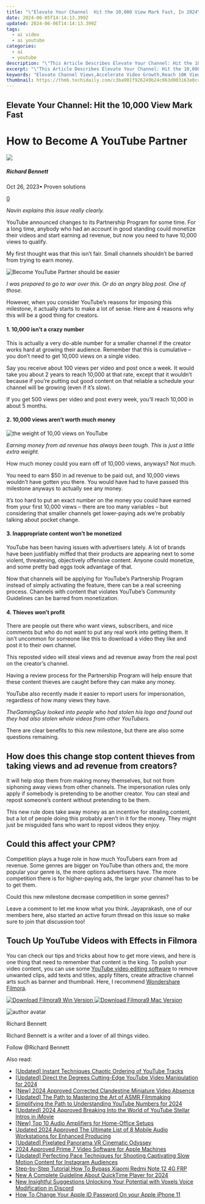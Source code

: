 ```yaml
---
title: "\"Elevate Your Channel  Hit the 10,000 View Mark Fast, In 2024\""
date: 2024-06-05T14:14:13.399Z
updated: 2024-06-06T14:14:13.399Z
tags:
  - ai video
  - ai youtube
categories:
  - ai
  - youtube
description: "\"This Article Describes Elevate Your Channel: Hit the 10,000 View Mark Fast, In 2024\""
excerpt: "\"This Article Describes Elevate Your Channel: Hit the 10,000 View Mark Fast, In 2024\""
keywords: "Elevate Channel Views,Accelerate Video Growth,Reach 10K View Quickly,Skyrocket Video Visits,Fast View Milestone Hit,Swift View Count Jump,Rapid View Progress"
thumbnail: https://thmb.techidaily.com/c3ba901f926249b24c063d003163e0cc5d148f0772ca21d903055c2189241e19.jpg
---
```


## Elevate Your Channel: Hit the 10,000 View Mark Fast

# How to Become A YouTube Partner

![](https://images.wondershare.com/filmora/article-images/richard-bennett.jpg)

##### Richard Bennett

 Oct 26, 2023• Proven solutions

[0](#commentsBoxSeoTemplate)

_Navin explains this issue really clearly._

YouTube announced changes to its Partnership Program for some time. For a long time, anybody who had an account in good standing could monetize their videos and start earning ad revenue, but now you need to have 10,000 views to qualify.

My first thought was that this isn’t fair. Small channels shouldn’t be barred from trying to earn money.

![ Become YouTube Partner should be easier](https://images.wondershare.com/filmora/article-images/hard-to-become-youtube-partner.jpg)

_I was prepared to go to war over this. Or do an angry blog post. One of those._

However, when you consider YouTube’s reasons for imposing this milestone, it actually starts to make a lot of sense. Here are 4 reasons why this will be a good thing for creators.

#### 1. 10,000 isn’t a crazy number

This is actually a very do-able number for a smaller channel if the creator works hard at growing their audience. Remember that this is cumulative – you don’t need to get 10,000 views on a single video.

Say you receive about 100 views per video and post once a week. It would take you about 2 years to reach 10,000 at that rate, except that it wouldn’t because if you’re putting out good content on that reliable a schedule your channel will be growing (even if it’s slow).

If you get 500 views per video and post every week, you’ll reach 10,000 in about 5 months.

#### 2. 10,000 views aren’t worth much money

![ the weight of 10,00 views on YouTube](https://images.wondershare.com/filmora/article-images/get-views-on-youtube-hard.jpg)

_Earning money from ad revenue has always been tough. This is just a little extra weight._

How much money could you earn off of 10,000 views, anyways? Not much.

You need to earn $50 in ad revenue to be paid out, and 10,000 views wouldn’t have gotten you there. You would have had to have passed this milestone anyways to actually see any money.

It’s too hard to put an exact number on the money you could have earned from your first 10,000 views – there are too many variables – but considering that smaller channels get lower-paying ads we’re probably talking about pocket change.

#### 3. Inappropriate content won’t be monetized

YouTube has been having issues with advertisers lately. A lot of brands have been justifiably miffed that their products are appearing next to some violent, threatening, objectively offensive content. Anyone could monetize, and some pretty bad eggs took advantage of that.

Now that channels will be applying for YouTube’s Partnership Program instead of simply activating the feature, there can be a real screening process. Channels with content that violates YouTube’s Community Guidelines can be barred from monetization.

#### 4. Thieves won’t profit

There are people out there who want views, subscribers, and nice comments but who do not want to put any real work into getting them. It isn’t uncommon for someone like this to download a video they like and post it to their own channel.

This reposted video will steal views and ad revenue away from the real post on the creator’s channel.

Having a review process for the Partnership Program will help ensure that these content thieves are caught before they can make any money.

YouTube also recently made it easier to report users for impersonation, regardless of how many views they have.

_TheGamingGuy looked into people who had stolen his logo and found out they had also stolen whole videos from other YouTubers._

There are clear benefits to this new milestone, but there are also some questions remaining.

## How does this change stop content thieves from taking views and ad revenue from creators?

It will help stop them from making money themselves, but not from siphoning away views from other channels. The impersonation rules only apply if somebody is pretending to be another creator. You can steal and repost someone’s content without pretending to be them.

This new rule does take away money as an incentive for stealing content, but a lot of people doing this probably aren’t in it for the money. They might just be misguided fans who want to repost videos they enjoy.

## Could this affect your CPM?

Competition plays a huge role in how much YouTubers earn from ad revenue. Some genres are bigger on YouTube than others and, the more popular your genre is, the more options advertisers have. The more competition there is for higher-paying ads, the larger your channel has to be to get them.

Could this new milestone decrease competition in some genres?

Leave a comment to let me know what you think. Jayaprakash, one of our members here, also started an active forum thread on this issue so make sure to join that discussion too!

## Touch Up YouTube Videos with Effects in Filmora

You can check our tips and tricks about how to get more views, and here is one thing that need to remember that content is the king. To polish your video content, you can use some [YouTube video editing software](https://tools.techidaily.com/wondershare/filmora/download/) to remove unwanted clips, add texts and titles, apply filters, create attractive channel arts such as banner and thumbnail. Here, I recommend [Wondershare Filmora](https://tools.techidaily.com/wondershare/filmora/download/).

[![Download Filmora9 Win Version](https://images.wondershare.com/filmora/guide/download-btn-win.jpg) ](https://tools.techidaily.com/wondershare/filmora/download/) [![Download Filmora9 Mac Version](https://images.wondershare.com/filmora/guide/download-btn-mac.jpg) ](https://tools.techidaily.com/wondershare/filmora/download/)

![author avatar](https://images.wondershare.com/filmora/article-images/richard-bennett.jpg)

Richard Bennett

Richard Bennett is a writer and a lover of all things video.

Follow @Richard Bennett

<span class="atpl-alsoreadstyle">Also read:</span>
<div><ul>
<li><a href="https://facebook-video-share.techidaily.com/updated-instant-techniques-chaotic-ordering-of-youtube-tracks/"><u>[Updated] Instant Techniques  Chaotic Ordering of YouTube Tracks</u></a></li>
<li><a href="https://facebook-video-share.techidaily.com/updated-direct-the-degrees-cutting-edge-youtube-video-manipulation-for-2024/"><u>[Updated] Direct the Degrees  Cutting-Edge YouTube Video Manipulation for 2024</u></a></li>
<li><a href="https://facebook-video-share.techidaily.com/new-2024-approved-corrected-clandestine-miniature-video-absence/"><u>[New] 2024 Approved  Corrected  Clandestine Miniature Video Absence</u></a></li>
<li><a href="https://facebook-video-share.techidaily.com/updated-the-path-to-mastering-the-art-of-asmr-filmmaking/"><u>[Updated] The Path to Mastering the Art of ASMR Filmmaking</u></a></li>
<li><a href="https://facebook-video-share.techidaily.com/simplifying-the-path-to-understanding-youtube-numbers-for-2024/"><u>Simplifying the Path to Understanding YouTube Numbers for 2024</u></a></li>
<li><a href="https://facebook-video-share.techidaily.com/updated-2024-approved-breaking-into-the-world-of-youtube-stellar-intros-in-imovie/"><u>[Updated] 2024 Approved  Breaking Into the World of YouTube  Stellar Intros in iMovie</u></a></li>
<li><a href="https://facebook-video-share.techidaily.com/new-top-10-audio-amplifiers-for-home-office-setups/"><u>[New] Top 10 Audio Amplifiers for Home-Office Setups</u></a></li>
<li><a href="https://audio-editing.techidaily.com/updated-2024-approved-the-ultimate-list-of-8-mobile-audio-workstations-for-enhanced-producing/"><u>Updated 2024 Approved The Ultimate List of 8 Mobile Audio Workstations for Enhanced Producing</u></a></li>
<li><a href="https://extra-support.techidaily.com/updated-pixelated-panorama-vr-cinematic-odyssey/"><u>[Updated] Pixelated Panorama  VR Cinematic Odyssey</u></a></li>
<li><a href="https://extra-skills.techidaily.com/2024-approved-prime-7-video-software-for-apple-machines/"><u>2024 Approved  Prime 7 Video Software for Apple Machines</u></a></li>
<li><a href="https://instagram-clips.techidaily.com/updated-perfecting-pace-techniques-for-shooting-captivating-slow-motion-content-for-instagram-audiences/"><u>[Updated] Perfecting Pace  Techniques for Shooting Captivating Slow Motion Content for Instagram Audiences</u></a></li>
<li><a href="https://bypass-frp.techidaily.com/step-by-step-tutorial-how-to-bypass-xiaomi-redmi-note-12-4g-frp-by-drfone-android/"><u>Step-by-Step Tutorial How To Bypass Xiaomi Redmi Note 12 4G FRP</u></a></li>
<li><a href="https://ai-editing-video.techidaily.com/new-a-complete-guideline-about-quicktime-player-for-2024/"><u>New A Complete Guideline About QuickTime Player for 2024</u></a></li>
<li><a href="https://audio-shaping.techidaily.com/new-insightful-suggestions-unlocking-your-potential-with-voxels-voice-modification-in-discord/"><u>New Insightful Suggestions Unlocking Your Potential with Voxels Voice Modification in Discord</u></a></li>
<li><a href="https://ios-unlock.techidaily.com/how-to-change-your-apple-id-password-on-your-apple-iphone-11-by-drfone-ios/"><u>How To Change Your Apple ID Password On your Apple iPhone 11</u></a></li>
</ul></div>

<ins class="adsbygoogle"
      style="display:block"
      data-ad-client="ca-pub-7571918770474297"
      data-ad-slot="8358498916"
      data-ad-format="auto"
      data-full-width-responsive="true"></ins>